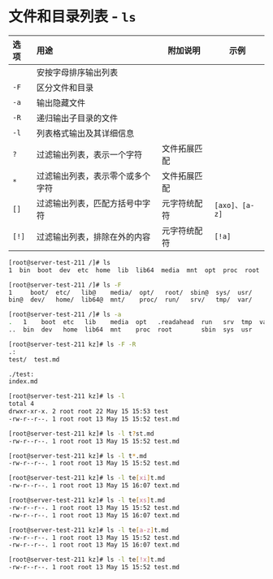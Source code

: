 # 文件和目录列表 - `ls`

| 选项 | 用途 |附加说明|示例|
|:-------|:-----|-----|----|
| | 安按字母排序输出列表|||
| `-F` | 区分文件和目录 |||
| `-a` | 输出隐藏文件 |||
| `-R` | 递归输出子目录的文件 |||
| `-l` | 列表格式输出及其详细信息 |||
| `?` | 过滤输出列表，表示一个字符 |文件拓展匹配||
| `*` | 过滤输出列表，表示零个或多个字符 |文件拓展匹配||
| `[]` | 过滤输出列表，匹配方括号中字符 |元字符统配符|`[axo]、[a-z]`|
| `[!]` | 过滤输出列表，排除在外的内容 |元字符统配符|`[!a]`|

```bash
[root@server-test-211 /]# ls
1  bin  boot  dev  etc  home  lib  lib64  media  mnt  opt  proc  root  run  sbin  srv  sys  tmp  usr  var
```

```bash
[root@server-test-211 /]# ls -F
1     boot/  etc/   lib@    media/  opt/   root/  sbin@  sys/  usr/
bin@  dev/   home/  lib64@  mnt/    proc/  run/   srv/   tmp/  var/
```

```bash
[root@server-test-211 /]# ls -a
.   1    boot  etc   lib    media  opt   .readahead  run   srv  tmp  var
..  bin  dev   home  lib64  mnt    proc  root        sbin  sys  usr
```

```bash
[root@server-test-211 kz]# ls -F -R
.:
test/  test.md

./test:
index.md
```

```bash
[root@server-test-211 kz]# ls -l
total 4
drwxr-xr-x. 2 root root 22 May 15 15:53 test
-rw-r--r--. 1 root root 13 May 15 15:52 test.md
```

```bash
[root@server-test-211 kz]# ls -l t?st.md
-rw-r--r--. 1 root root 13 May 15 15:52 test.md
```

```bash
[root@server-test-211 kz]# ls -l t*.md
-rw-r--r--. 1 root root 13 May 15 15:52 test.md

```

```bash
[root@server-test-211 kz]# ls -l te[xi]t.md
-rw-r--r--. 1 root root 13 May 15 16:07 text.md
```

```bash
[root@server-test-211 kz]# ls -l te[xs]t.md
-rw-r--r--. 1 root root 13 May 15 15:52 test.md
-rw-r--r--. 1 root root 13 May 15 16:07 text.md
```

```bash
[root@server-test-211 kz]# ls -l te[a-z]t.md
-rw-r--r--. 1 root root 13 May 15 15:52 test.md
-rw-r--r--. 1 root root 13 May 15 16:07 text.md
```

```bash
[root@server-test-211 kz]# ls -l te[!x]t.md
-rw-r--r--. 1 root root 13 May 15 15:52 test.md
```